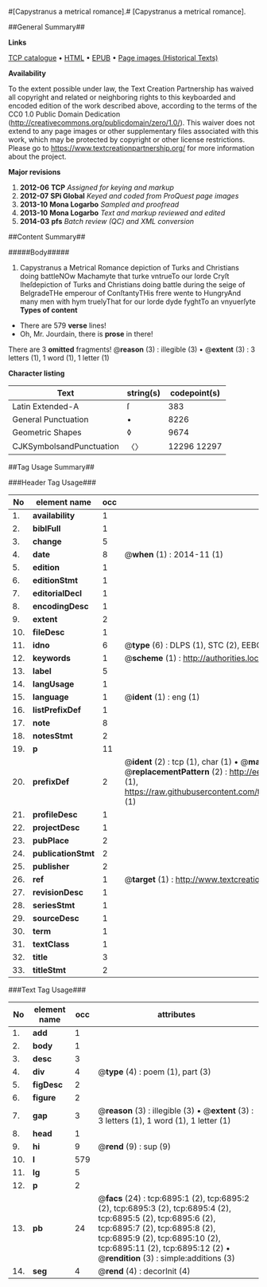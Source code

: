 #[Capystranus a metrical romance].#
[Capystranus a metrical romance].

##General Summary##

**Links**

[TCP catalogue](http://www.ota.ox.ac.uk/tcp/)  • 
[HTML](http://tei.it.ox.ac.uk/tcp/Texts-HTML/free/A04/A04523.html)  • 
[EPUB](http://tei.it.ox.ac.uk/tcp/Texts-EPUB/free/A04/A04523.epub) • 
[Page images (Historical Texts)](https://historicaltexts.jisc.ac.uk/eebo-99842254e)

**Availability**

To the extent possible under law, the Text Creation Partnership has waived all copyright and related or neighboring rights to this keyboarded and encoded edition of the work described above, according to the terms of the CC0 1.0 Public Domain Dedication (http://creativecommons.org/publicdomain/zero/1.0/). This waiver does not extend to any page images or other supplementary files associated with this work, which may be protected by copyright or other license restrictions. Please go to https://www.textcreationpartnership.org/ for more information about the project.

**Major revisions**

1. __2012-06__ __TCP__ *Assigned for keying and markup*
1. __2012-07__ __SPi Global__ *Keyed and coded from ProQuest page images*
1. __2013-10__ __Mona Logarbo__ *Sampled and proofread*
1. __2013-10__ __Mona Logarbo__ *Text and markup reviewed and edited*
1. __2014-03__ __pfs__ *Batch review (QC) and XML conversion*

##Content Summary##

#####Body#####

1. Capystranus a Metrical Romance
depiction of Turks and Christians doing battleNOw Machamyte that turke vntrueTo our lorde Cryſt Iheſdepiction of Turks and Christians doing battle during the seige of BelgradeTHe emperour of ConſtantyTHis frere wente to HungryAnd many men with hym truelyThat for our lorde dyde fyghtTo an vnyuerſyte 
**Types of content**

  * There are 579 **verse** lines!
  * Oh, Mr. Jourdain, there is **prose** in there!

There are 3 **omitted** fragments! 
 @__reason__ (3) : illegible (3)  •  @__extent__ (3) : 3 letters (1), 1 word (1), 1 letter (1)

**Character listing**


|Text|string(s)|codepoint(s)|
|---|---|---|
|Latin Extended-A|ſ|383|
|General Punctuation|•|8226|
|Geometric Shapes|◊|9674|
|CJKSymbolsandPunctuation|〈〉|12296 12297|

##Tag Usage Summary##

###Header Tag Usage###

|No|element name|occ|attributes|
|---|---|---|---|
|1.|__availability__|1||
|2.|__biblFull__|1||
|3.|__change__|5||
|4.|__date__|8| @__when__ (1) : 2014-11 (1)|
|5.|__edition__|1||
|6.|__editionStmt__|1||
|7.|__editorialDecl__|1||
|8.|__encodingDesc__|1||
|9.|__extent__|2||
|10.|__fileDesc__|1||
|11.|__idno__|6| @__type__ (6) : DLPS (1), STC (2), EEBO-CITATION (1), PROQUEST (1), VID (1)|
|12.|__keywords__|1| @__scheme__ (1) : http://authorities.loc.gov/ (1)|
|13.|__label__|5||
|14.|__langUsage__|1||
|15.|__language__|1| @__ident__ (1) : eng (1)|
|16.|__listPrefixDef__|1||
|17.|__note__|8||
|18.|__notesStmt__|2||
|19.|__p__|11||
|20.|__prefixDef__|2| @__ident__ (2) : tcp (1), char (1)  •  @__matchPattern__ (2) : ([0-9\-]+):([0-9IVX]+) (1), (.+) (1)  •  @__replacementPattern__ (2) : http://eebo.chadwyck.com/downloadtiff?vid=$1&page=$2 (1), https://raw.githubusercontent.com/textcreationpartnership/Texts/master/tcpchars.xml#$1 (1)|
|21.|__profileDesc__|1||
|22.|__projectDesc__|1||
|23.|__pubPlace__|2||
|24.|__publicationStmt__|2||
|25.|__publisher__|2||
|26.|__ref__|1| @__target__ (1) : http://www.textcreationpartnership.org/docs/. (1)|
|27.|__revisionDesc__|1||
|28.|__seriesStmt__|1||
|29.|__sourceDesc__|1||
|30.|__term__|1||
|31.|__textClass__|1||
|32.|__title__|3||
|33.|__titleStmt__|2||


###Text Tag Usage###

|No|element name|occ|attributes|
|---|---|---|---|
|1.|__add__|1||
|2.|__body__|1||
|3.|__desc__|3||
|4.|__div__|4| @__type__ (4) : poem (1), part (3)|
|5.|__figDesc__|2||
|6.|__figure__|2||
|7.|__gap__|3| @__reason__ (3) : illegible (3)  •  @__extent__ (3) : 3 letters (1), 1 word (1), 1 letter (1)|
|8.|__head__|1||
|9.|__hi__|9| @__rend__ (9) : sup (9)|
|10.|__l__|579||
|11.|__lg__|5||
|12.|__p__|2||
|13.|__pb__|24| @__facs__ (24) : tcp:6895:1 (2), tcp:6895:2 (2), tcp:6895:3 (2), tcp:6895:4 (2), tcp:6895:5 (2), tcp:6895:6 (2), tcp:6895:7 (2), tcp:6895:8 (2), tcp:6895:9 (2), tcp:6895:10 (2), tcp:6895:11 (2), tcp:6895:12 (2)  •  @__rendition__ (3) : simple:additions (3)|
|14.|__seg__|4| @__rend__ (4) : decorInit (4)|
